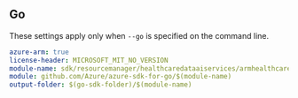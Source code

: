 ## Go

These settings apply only when `--go` is specified on the command line.

```yaml $(go) && $(track2)
azure-arm: true
license-header: MICROSOFT_MIT_NO_VERSION
module-name: sdk/resourcemanager/healthcaredataaiservices/armhealthcaredataaiservices
module: github.com/Azure/azure-sdk-for-go/$(module-name)
output-folder: $(go-sdk-folder)/$(module-name)
```
